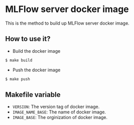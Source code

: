 # MLFlow server docker image

This is the method to build up MLFlow server docker image.

## How to use it?

- Build the docker image
```bash
$ make build
```

- Push the docker image
```bash
$ make push
```

## Makefile variable
- `VERSION`: The version tag of docker image.
- `IMAGE_NAME_BASE`: The name of docker image.
- `IMAGE_BASE`: The orginization of docker image.